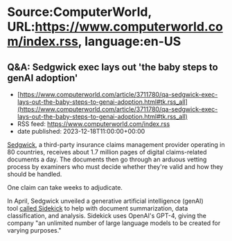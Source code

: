 # Source:ComputerWorld, URL:https://www.computerworld.com/index.rss, language:en-US

## Q&A: Sedgwick exec lays out 'the baby steps to genAI adoption'
 - [https://www.computerworld.com/article/3711780/qa-sedgwick-exec-lays-out-the-baby-steps-to-genai-adoption.html#tk.rss_all](https://www.computerworld.com/article/3711780/qa-sedgwick-exec-lays-out-the-baby-steps-to-genai-adoption.html#tk.rss_all)
 - RSS feed: https://www.computerworld.com/index.rss
 - date published: 2023-12-18T11:00:00+00:00

<article>
	<section class="page">
<p><a href="https://www.sedgwick.com/" rel="nofollow noopener" target="_blank">Sedgwick</a>, a third-party insurance claims management provider operating in 80 countries, receives about 1.7 million pages of digital claims-related documents a day. The documents then go through an arduous vetting process by examiners who must decide whether they're valid and how they should be handled.</p><p>One claim can take weeks to adjudicate. </p><p>In April, Sedgwick unveiled a generative artificial intelligence (genAI) tool <a href="https://www.sedgwick.com/news/2023/sedgwick-launches-sidekick-first-of-its-kind-application-using-openai-gpt-4-tool" rel="nofollow noopener" target="_blank">called Sidekick</a> to help with document summarization, data classification, and analysis. Sidekick uses OpenAI's GPT-4, giving the company "an unlimited number of large language models to be created for varying purposes."</p><p class="jumpTag"><a href="/article/3711780/qa-sedgw

